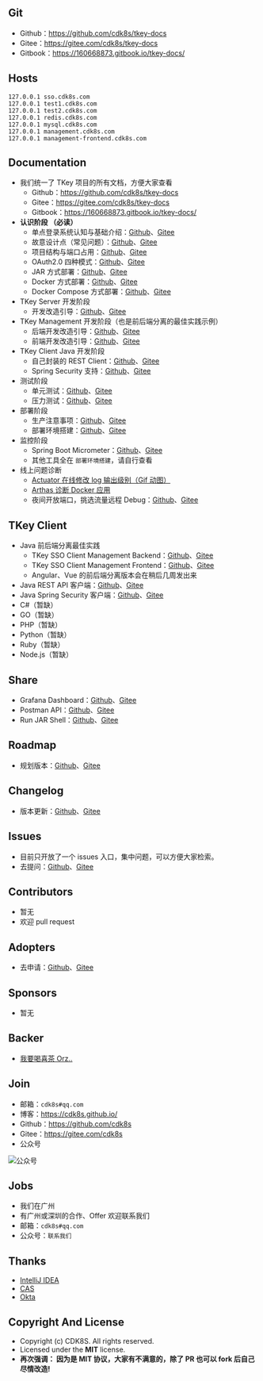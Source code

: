 
## Git

- Github：<https://github.com/cdk8s/tkey-docs>
- Gitee：<https://gitee.com/cdk8s/tkey-docs>
- Gitbook：<https://160668873.gitbook.io/tkey-docs/>

## Hosts

```
127.0.0.1 sso.cdk8s.com
127.0.0.1 test1.cdk8s.com
127.0.0.1 test2.cdk8s.com
127.0.0.1 redis.cdk8s.com
127.0.0.1 mysql.cdk8s.com
127.0.0.1 management.cdk8s.com
127.0.0.1 management-frontend.cdk8s.com
```


## Documentation

- 我们统一了 TKey 项目的所有文档，方便大家查看
    - Github：<https://github.com/cdk8s/tkey-docs>
    - Gitee：<https://gitee.com/cdk8s/tkey-docs>
    - Gitbook：<https://160668873.gitbook.io/tkey-docs/>
- **认识阶段 （必读）**
    - 单点登录系统认知与基础介绍：[Github](https://github.com/cdk8s/tkey-docs/blob/master/other/tkey-baisc.md)、[Gitee](https://gitee.com/cdk8s/tkey-docs/blob/master/other/tkey-baisc.md)
    - 故意设计点（常见问题）：[Github](https://github.com/cdk8s/tkey-docs/blob/master/faq/README.md)、[Gitee](https://gitee.com/cdk8s/tkey-docs/blob/master/faq/README.md)
    - 项目结构与端口占用：[Github](https://github.com/cdk8s/tkey-docs/blob/master/other/project-structure.md)、[Gitee](https://gitee.com/cdk8s/tkey-docs/blob/master/other/project-structure.md)
    - OAuth2.0 四种模式：[Github](https://github.com/cdk8s/tkey-docs/blob/master/server/oauth-grant-type/README.md)、[Gitee](https://gitee.com/cdk8s/tkey-docs/blob/master/server/oauth-grant-type/README.md)
    - JAR 方式部署：[Github](https://github.com/cdk8s/tkey-docs/blob/master/deployment/jar-runapp.md)、[Gitee](https://gitee.com/cdk8s/tkey-docs/blob/master/deployment/jar-runapp.md)
    - Docker 方式部署：[Github](https://github.com/cdk8s/tkey-docs/blob/master/deployment/docker-runapp.md)、[Gitee](https://gitee.com/cdk8s/tkey-docs/blob/master/deployment/docker-runapp.md)
    - Docker Compose 方式部署：[Github](https://github.com/cdk8s/tkey-docs/blob/master/deployment/docker-compose-runapp.md)、[Gitee](https://gitee.com/cdk8s/tkey-docs/blob/master/deployment/docker-compose-runapp.md)
- TKey Server 开发阶段
    - 开发改造引导：[Github](https://github.com/cdk8s/tkey-docs/blob/master/server/dev.md)、[Gitee](https://gitee.com/cdk8s/tkey-docs/blob/master/server/dev.md)
- TKey Management 开发阶段（也是前后端分离的最佳实践示例）
    - 后端开发改造引导：[Github](https://github.com/cdk8s/tkey-docs/blob/master/management/dev-backend.md)、[Gitee](https://gitee.com/cdk8s/tkey-docs/blob/master/management/dev-backend.md)
    - 前端开发改造引导：[Github](https://github.com/cdk8s/tkey-docs/blob/master/management/dev-frontend.md)、[Gitee](https://gitee.com/cdk8s/tkey-docs/blob/master/management/dev-frontend.md)
- TKey Client Java 开发阶段
    - 自己封装的 REST Client：[Github](https://github.com/cdk8s/tkey-docs/blob/master/client/dev-rest-client.md)、[Gitee](https://gitee.com/cdk8s/tkey-docs/blob/master/client/dev-rest-client.md)
    - Spring Security 支持：[Github](https://github.com/cdk8s/tkey-docs/blob/master/client/dev-spring-security-client.md)、[Gitee](https://gitee.com/cdk8s/tkey-docs/blob/master/client/dev-spring-security-client.md)
- 测试阶段
    - 单元测试：[Github](https://github.com/cdk8s/tkey/blob/master/src/test/java/com/cdk8s/tkey/server/controller/AuthorizationCodeByFormTest.java)、[Gitee](https://gitee.com/cdk8s/tkey/blob/master/src/test/java/com/cdk8s/tkey/server/controller/AuthorizationCodeByFormTest.java)
    - 压力测试：[Github](https://github.com/cdk8s/tkey-docs/blob/master/test/performance.md)、[Gitee](https://gitee.com/cdk8s/tkey-docs/blob/master/test/performance.md)
- 部署阶段
    - 生产注意事项：[Github](https://github.com/cdk8s/tkey-docs/blob/master/deployment/production-environment.md)、[Gitee](https://gitee.com/cdk8s/tkey-docs/blob/master/deployment/production-environment.md)
    - 部署环境搭建：[Github](https://github.com/cdk8s/tkey-docs/blob/master/deployment/deployment-core.md)、[Gitee](https://gitee.com/cdk8s/tkey-docs/blob/master/deployment/deployment-core.md)
- 监控阶段
    - Spring Boot Micrometer：[Github](https://github.com/cdk8s/tkey-docs/blob/master/deployment/micrometer.md)、[Gitee](https://gitee.com/cdk8s/tkey-docs/blob/master/deployment/micrometer.md)
    - 其他工具全在 `部署环境搭建`，请自行查看
- 线上问题诊断
    - [Actuator 在线修改 log 输出级别（Gif 动图）](http://img.gitnavi.com/tkey/actuator-update-log-level.gif)
    - [Arthas 诊断 Docker 应用](https://alibaba.github.io/arthas/docker.html#dockerjava)
    - 夜间开放端口，挑选流量远程 Debug：[Github](https://github.com/cdk8s/tkey-docs/blob/master/server/remote-debug.md)、[Gitee](https://gitee.com/cdk8s/tkey-docs/blob/master/server/remote-debug.md)


## TKey Client

- Java 前后端分离最佳实践
    - TKey SSO Client Management Backend：[Github](https://github.com/cdk8s/tkey-management)、[Gitee](https://gitee.com/cdk8s/tkey-management)
    - TKey SSO Client Management Frontend：[Github](https://github.com/cdk8s/tkey-management-frontend)、[Gitee](https://gitee.com/cdk8s/tkey-management)
    - Angular、Vue 的前后端分离版本会在稍后几周发出来
- Java REST API 客户端：[Github](https://github.com/cdk8s/tkey-client-java)、[Gitee](https://gitee.com/cdk8s/tkey-client-java)
- Java Spring Security 客户端：[Github](https://github.com/cdk8s/tkey-client-java-spring-security)、[Gitee](https://gitee.com/cdk8s/tkey-client-java-spring-security)
- C#（暂缺）
- GO（暂缺）
- PHP（暂缺）
- Python（暂缺）
- Ruby（暂缺）
- Node.js（暂缺）

## Share

- Grafana Dashboard：[Github](https://github.com/cdk8s/tkey-docs/blob/master/share-file/grafana/dashboard.json)、[Gitee](https://gitee.com/cdk8s/tkey-docs/blob/master/share-file/grafana/dashboard.json)
- Postman API：[Github](https://github.com/cdk8s/tkey-docs/blob/master/share-file/postman/tkey-sso-server-api_collection_2.1_format.json)、[Gitee](https://gitee.com/cdk8s/tkey-docs/blob/master/share-file/postman/tkey-sso-server-api_collection_2.1_format.json)
- Run JAR Shell：[Github](https://github.com/cdk8s/tkey-docs/blob/master/share-file/shell/runapp.sh)、[Gitee](https://gitee.com/cdk8s/tkey-docs/blob/master/share-file/shell/runapp.sh)


## Roadmap

- 规划版本：[Github](https://github.com/cdk8s/tkey-docs/blob/master/roadmap/README.md)、[Gitee](https://gitee.com/cdk8s/tkey-docs/blob/master/roadmap/README.md)

## Changelog

- 版本更新：[Github](https://github.com/cdk8s/tkey-docs/blob/master/changelog/README.md)、[Gitee](https://gitee.com/cdk8s/tkey-docs/blob/master/changelog/README.md)


## Issues

- 目前只开放了一个 issues 入口，集中问题，可以方便大家检索。
- 去提问：[Github](https://github.com/cdk8s/tkey-issues)、[Gitee](https://gitee.com/cdk8s/tkey-issues)

## Contributors

- 暂无
- 欢迎 pull request

## Adopters

- 去申请：[Github](https://github.com/cdk8s/tkey-issues/issues/1)、[Gitee](https://gitee.com/cdk8s/tkey-issues/issues/1)

## Sponsors

- 暂无

## Backer

- [我要喝喜茶 Orz..](http://www.youmeek.com/donate/)


## Join

- 邮箱：`cdk8s#qq.com`
- 博客：<https://cdk8s.github.io/>
- Github：<https://github.com/cdk8s>
- Gitee：<https://gitee.com/cdk8s>
- 公众号

![公众号](http://img.gitnavi.com/markdown/cdk8s_qr_300px.png)


## Jobs

- 我们在广州
- 有广州或深圳的合作、Offer 欢迎联系我们
- 邮箱：`cdk8s#qq.com`
- 公众号：`联系我们`

## Thanks

- [IntelliJ IDEA](https://www.jetbrains.com/idea/)
- [CAS](https://github.com/apereo/cas)
- [Okta](https://www.okta.com/)


## Copyright And License

- Copyright (c) CDK8S. All rights reserved.
- Licensed under the **MIT** license.
- **再次强调： 因为是 MIT 协议，大家有不满意的，除了 PR 也可以 fork 后自己尽情改造!**



